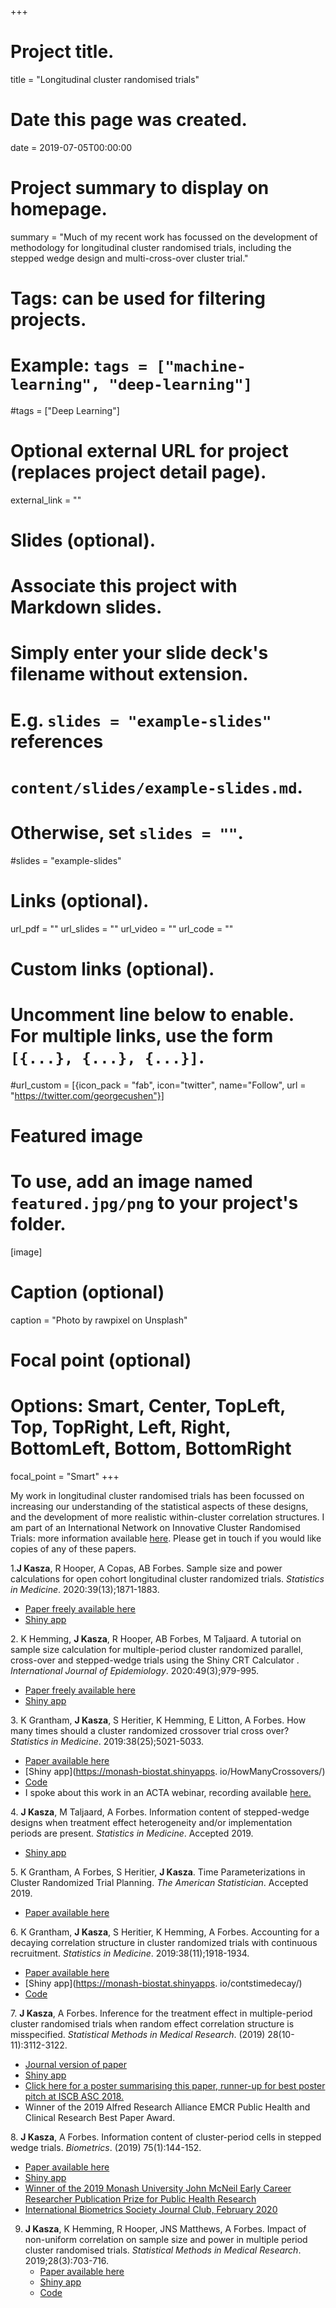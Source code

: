 +++
# Project title.
title = "Longitudinal cluster randomised trials"

# Date this page was created.
date = 2019-07-05T00:00:00

# Project summary to display on homepage.
summary = "Much of my recent work has focussed on the development of methodology for longitudinal cluster randomised trials, including the stepped wedge design and multi-cross-over cluster trial."

# Tags: can be used for filtering projects.
# Example: `tags = ["machine-learning", "deep-learning"]`
#tags = ["Deep Learning"]

# Optional external URL for project (replaces project detail page).
external_link = ""

# Slides (optional).
#   Associate this project with Markdown slides.
#   Simply enter your slide deck's filename without extension.
#   E.g. `slides = "example-slides"` references 
#   `content/slides/example-slides.md`.
#   Otherwise, set `slides = ""`.
#slides = "example-slides"

# Links (optional).
url_pdf = ""
url_slides = ""
url_video = ""
url_code = ""

# Custom links (optional).
#   Uncomment line below to enable. For multiple links, use the form `[{...}, {...}, {...}]`.
#url_custom = [{icon_pack = "fab", icon="twitter", name="Follow", url = "https://twitter.com/georgecushen"}]

# Featured image
# To use, add an image named `featured.jpg/png` to your project's folder. 
[image]
  # Caption (optional)
  caption = "Photo by rawpixel on Unsplash"
  
  # Focal point (optional)
  # Options: Smart, Center, TopLeft, Top, TopRight, Left, Right, BottomLeft, Bottom, BottomRight
  focal_point = "Smart"
+++

My work in longitudinal cluster randomised trials has been focussed on increasing our understanding of the statistical aspects of these designs, and the development of more realistic within-cluster correlation structures. I am part of an International Network on Innovative Cluster Randomised Trials: more information available [here](https://clustertrials-research.netlify.com/). Please get in touch if you would like copies of any of these papers. 

1.**J Kasza**, R Hooper, A Copas, AB Forbes. Sample size and power calculations for open cohort longitudinal cluster randomized trials. *Statistics in Medicine*. 2020:39(13);1871-1883.
        <ul>
        <li>[Paper freely available here](https://onlinelibrary.wiley.com/doi/full/10.1002/sim.8519)</li>
            <li>[Shiny app](https://monash‐biostat.shinyapps.io/OpenCohort/)</li>
        </ul>
2. K Hemming, **J Kasza**, R Hooper, AB Forbes, M Taljaard. A tutorial on sample size calculation for multiple-period cluster randomized parallel, cross-over and stepped-wedge trials using the Shiny CRT Calculator . *International Journal of Epidemiology*. 2020:49(3);979-995.
        <ul>
        <li>[Paper freely available here](https://academic.oup.com/ije/article/49/3/979/5748155)</li>
            <li>[Shiny app](https://clusterrcts.shinyapps.io/rshinyapp)</li>
        </ul>
3. K Grantham, **J Kasza**, S Heritier, K Hemming,  E Litton, A Forbes. How many times should a cluster randomized crossover trial cross over? *Statistics in Medicine*. 2019:38(25);5021-5033.
        <ul>
        <li>[Paper available here](https://onlinelibrary.wiley.com/doi/abs/10.1002/sim.8349)</li>
            <li>[Shiny app](https://monash-biostat.shinyapps. io/HowManyCrossovers/)</li>
            <li> [Code](https://github.com/klgrantham/optimal-design/)</li>
            <li>I spoke about this work in an ACTA webinar, recording available [here.](https://clinicaltrialsalliance.org.au/resource/acta-hackathon-of-novel-trial-designs-part-two/)</li>
        </ul>
4. **J Kasza**, M Taljaard, A Forbes. Information content of stepped-wedge designs when treatment effect heterogeneity and/or implementation periods are present. *Statistics in Medicine*. Accepted 2019.
        <ul>
          <li>[Shiny app](https://monash-biostat.shinyapps.io/InfContentRedux/)</li>
        </ul>
5. K Grantham, A Forbes, S Heritier, **J Kasza**. Time Parameterizations in Cluster Randomized Trial Planning. *The American Statistician*. Accepted 2019.
        <ul>
        <li>[Paper available here](https://doi.org/10.1080/00031305.2019.1623072/)</li>
        </ul>
6. K Grantham, **J Kasza**, S Heritier, K Hemming, A Forbes. Accounting for a decaying correlation structure in cluster randomized trials with continuous recruitment. *Statistics in Medicine*. 2019:38(11);1918-1934.
        <ul>
        <li>[Paper available here](https://onlinelibrary.wiley.com/doi/abs/10.1002/sim.8089)</li>
            <li>[Shiny app](https://monash-biostat.shinyapps. io/contstimedecay/)</li>
            <li> [Code](https://github.com/klgrantham/conts-time-decay/)</li>
        </ul>
7. **J Kasza**, A Forbes. Inference for the treatment effect in multiple-period cluster randomised trials when random effect correlation structure is misspecified. *Statistical Methods in Medical Research*. (2019) 28(10-11):3112-3122.
        <ul>
            <li>[Journal version of paper](https://journals.sagepub.com/doi/abs/10.1177/0962280218797151) </li>
            <li>[Shiny app](https://monash-biostat.shinyapps.io/MisspecCorrStruct/)</li>
            <li> [Click here for a poster summarising this paper, runner-up for best poster pitch at ISCB ASC 2018.](/pdf/poster.pdf)</li>
            <li>Winner of the 2019 Alfred Research Alliance EMCR Public Health and Clinical Research Best Paper Award.</li>
        </ul>
8. **J Kasza**, A Forbes. Information content of cluster-period cells in stepped wedge trials. *Biometrics*. (2019) 75(1):144-152.
        <ul>
            <li>[Paper available here](https://onlinelibrary.wiley.com/doi/10.1111/biom.12959)</li>
            <li>[Shiny app](https://monash-biostat.shinyapps.io/informationcontent/)</li>
            <li>[Winner of the 2019 Monash University John McNeil Early Career Researcher Publication Prize for Public Health Research](https://bdi-newsletter.com/wp-content/uploads/2019/11/2019-ECR-and-ECR-Fellows-Publication-Prize-Winners.pdf)</li>
            <li>[International Biometrics Society Journal Club, February 2020](https://www.biometricsociety.org/education/journal-club/)</li>
        </ul>
        
9. **J Kasza**, K Hemming, R Hooper, JNS Matthews, A Forbes. Impact of non-uniform correlation on sample size and power in multiple period cluster randomised trials. *Statistical Methods in Medical Research*. 2019;28(3):703-716.
        <ul>
            <li>[Paper available here](https://journals.sagepub.com/doi/abs/10.1177/0962280217734981)</li>
            <li>[Shiny app](https://monash-biostat.shinyapps.io/NonUniformCorrelation)</li>
            <li>[Code](https://github.com/jkasza/NonUniformCorrelation)</li>
        </ul>